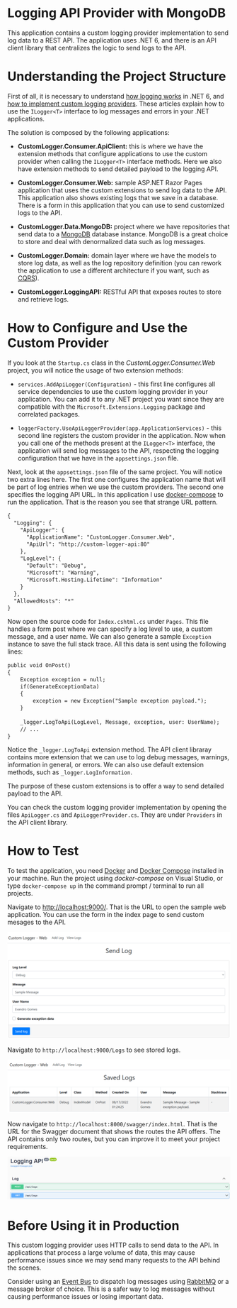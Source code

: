 # Logging API Provider with MongoDB

This application contains a custom logging provider implementation to send log data to a REST API. The application uses .NET 6, and there is an API client library that centralizes the logic to send logs to the API.

# Understanding the Project Structure

First of all, it is necessary to understand [how logging works](https://docs.microsoft.com/en-us/dotnet/core/extensions/logging?tabs=command-line) in .NET 6, and [how to implement custom logging providers](https://docs.microsoft.com/en-us/dotnet/core/extensions/custom-logging-provider). These articles explain how to use the ```ILogger<T>``` interface to log messages and errors in your .NET applications.

The solution is composed by the following applications:

* **CustomLogger.Consumer.ApiClient:** this is where we have the extension methods that configure applications to use the custom provider when calling the ```ILogger<T>``` interface methods. Here we also have extension methods to send detailed payload to the logging API.

* **CustomLogger.Consumer.Web:** sample ASP.NET Razor Pages application that uses the custom extensions to send log data to the API. This application also shows existing logs that we save in a database. There is a form in this application that you can use to send customized logs to the API.

* **CustomLogger.Data.MongoDB:** project where we have repositories that send data to a [MongoDB](https://www.mongodb.com/) database instance. MongoDB is a great choice to store and deal with denormalized data such as log messages.

* **CustomLogger.Domain:** domain layer where we have the models to store log data, as well as the log repository definition (you can rework the application to use a different architecture if you want, such as [CQRS](https://github.com/evgomes/cqrs-mediatr-asp-net-core)).

* **CustomLogger.LoggingAPI:** RESTful API that exposes routes to store and retrieve logs.

# How to Configure and Use the Custom Provider

If you look at the ```Startup.cs``` class in the  *CustomLogger.Consumer.Web* project, you will notice the usage of two extension methods:

* ```services.AddApiLogger(Configuration)``` - this first line configures all service dependencies to use the custom logging provider in your application. You can add it to any .NET project you want since they are compatible with the ```Microsoft.Extensions.Logging``` package and correlated packages.

* ```loggerFactory.UseApiLoggerProvider(app.ApplicationServices)``` - this second line registers the custom provider in the application. Now when you call one of the methods present at the ```ILogger<T>``` interface, the application will send log messages to the API, respecting the logging configuration that we have in the ```appsettings.json``` file.

Next, look at the ```appsettings.json``` file of the same project. You will notice two extra lines here. The first one configures the application name that will be part of log entries when we use the custom providers. The second one specifies the logging API URL. In this application I use [docker-compose](https://docs.docker.com/compose/) to run the application. That is the reason you see that strange URL pattern.

```
{
  "Logging": {
    "ApiLogger": {
      "ApplicationName": "CustomLogger.Consumer.Web",
      "ApiUrl": "http://custom-logger-api:80"
    },
    "LogLevel": {
      "Default": "Debug",
      "Microsoft": "Warning",
      "Microsoft.Hosting.Lifetime": "Information"
    }
  },
  "AllowedHosts": "*"
}
```

Now open the source code for ```Index.cshtml.cs``` under ```Pages```. This file handles a form post where we can specify a log level to use, a custom message, and a user name. We can also generate a sample ```Exception``` instance to save the full stack trace. All this data is sent using the following lines:

```
public void OnPost()
{
    Exception exception = null;
    if(GenerateExceptionData)
    {
        exception = new Exception("Sample exception payload.");
    }

    _logger.LogToApi(LogLevel, Message, exception, user: UserName);
    // ...
}
```

Notice the ```_logger.LogToApi``` extension method. The API client libraray contains more extension that we can use to log debug messages, warnings, information in general, or errors. We can also use default extension methods, such as ```_logger.LogInformation```. 

The purpose of these custom extensions is to offer a way to send detailed payload to the API.

You can check the custom logging provider implementation by opening the files ```ApiLogger.cs``` and ```ApiLoggerProvider.cs```. They are under ```Providers``` in the API client library.

# How to Test

To test the application, you need [Docker](https://www.docker.com/) and [Docker Compose](https://docs.docker.com/compose/install/) installed in your machine. Run the project using *docker-compose* on Visual Studio, or type ```docker-compose up``` in the command prompt / terminal to run all projects.

Navigate to [http://localhost:9000/](http://localhost:9000/). That is the URL to open the sample web application. You can use the form in the index page to send custom mesages to the API.

![Form to send log messages](https://raw.githubusercontent.com/evgomes/logging-to-api/main/images/1-sample-log.png?token=GHSAT0AAAAAABUEBR6G22K26KV2D6QINF6GYX4JDHQ)

Navigate to ```http://localhost:9000/Logs``` to see stored logs.

![Logs page](https://raw.githubusercontent.com/evgomes/logging-to-api/main/images/2-see-logs.png?token=GHSAT0AAAAAABUEBR6HMKKHYNKDN4IY7SOQYX4JACQ)

Now navigate to ```http://localhost:8000/swagger/index.html```. That is the URL for the Swagger document that shows the routes the API offers. The API contains only two routes, but you can improve it to meet your project requirements.

![Logging API](https://raw.githubusercontent.com/evgomes/logging-to-api/main/images/3-api.png?token=GHSAT0AAAAAABUEBR6GJLL452D5EHKMR5A2YX4JAOA)

# Before Using it in Production

This custom logging provider uses HTTP calls to send data to the API. In applications that process a large volume of data, this may cause performance issues since we may send many requests to the API behind the scenes. 

Consider using an [Event Bus](https://github.com/evgomes/net-core-event-bus) to dispatch log messages using [RabbitMQ](https://www.rabbitmq.com/) or a message broker of choice. This is a safer way to log messages without causing performance issues or losing important data.